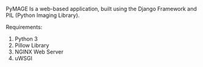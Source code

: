 PyMAGE
Is a web-based application, built using the Django Framework and PIL (Python Imaging Library).

Requirements:
1. Python 3
2. Pillow Library
3. NGINX Web Server
4. uWSGI